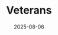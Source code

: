 ---
title: Veterans
description: A collection of resources for returning players and the foremost gathering place for older players to reminisce about the game's earlier days.
image: "@assets/backgrounds/vets_background.png"
date: 2025-08-06
location: https://wynnvets.org/discord
imageAlt: The wynncraft veterans logo
category:
  - Website
  - Discord
  - Legacy
  - Information
---